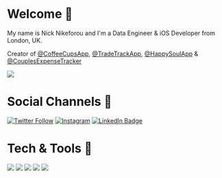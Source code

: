 # Welcome 👋

My name is Nick Nikeforou and I'm a Data Engineer & iOS Developer from London, UK. 

Creator of [@CoffeeCupsApp](https://apps.apple.com/us/app/coffee-cups/id1558556370), [@TradeTrackApp](https://t.co/qgwcLothMB), [@HappySoulApp](https://apps.apple.com/gb/app/happy-soul/id1663503637) & [@CouplesExpenseTracker](https://apps.apple.com/us/app/couples-expense-tracker/id6476325272)

![](https://komarev.com/ghpvc/?username=nicknike)

# Social Channels 🤝

[![Twitter Follow](https://img.shields.io/twitter/follow/CodeByNick?label=%40CodeByNick&style=social)](https://www.twitter.com/codebynick)
[![Instagram](https://img.shields.io/badge/Instagram-%40CodeByNick-red)](https://www.instagram.com/codebynick)
[![LinkedIn Badge](https://img.shields.io/badge/LinkedIn-Profile-informational?style=flat&logo=linkedin&logoColor=white&color=0D76A8)](https://www.linkedin.com/in/nnikeforou/)

# Tech & Tools 📱

![](https://img.shields.io/badge/-Swift-informational?style=plastic&logo=Apple&logoColor=white&color=75A1D0)
![](https://img.shields.io/badge/-Xcode-informational?style=plastic&logo=Xcode&logoColor=white&color=008080)
![](https://img.shields.io/badge/-Tableau-informational?style=plastic&logo=Tableau&logoColor=white&color=ff8c00)
![](https://img.shields.io/badge/-SQL-informational?style=plastic&logo=SQLite&logoColor=white&color=104E8B)
![](https://img.shields.io/badge/-Excel-informational?style=plastic&logo=Microsoft&logoColor=white&color=008000)
